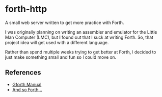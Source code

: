 # forth-http
A small web server written to get more practice with Forth.

I was originally planning on writing an assembler and emulator for the 
Little Man Computer (LMC), but I found out that I suck at writing Forth.
So, that project idea will get used with a different language.

Rather than spend multiple weeks trying to get better at Forth, I decided
to just make something small and fun so I could move on.


## References

- [Gforth Manual](https://www.complang.tuwien.ac.at/forth/gforth/Docs-html/)
- [And so Forth...](https://thebeez.home.xs4all.nl/ForthPrimer/Forth_primer.html)

